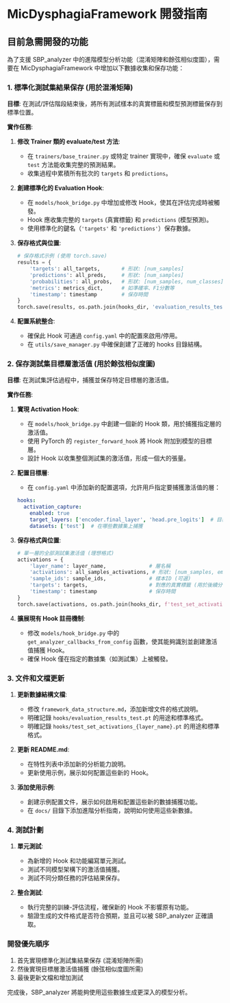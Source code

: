 # MicDysphagiaFramework 開發指南

## 目前急需開發的功能

為了支援 SBP_analyzer 中的進階模型分析功能（混淆矩陣和餘弦相似度圖），需要在 MicDysphagiaFramework 中增加以下數據收集和保存功能：

### 1. 標準化測試集結果保存 (用於混淆矩陣)

**目標**: 在測試/評估階段結束後，將所有測試樣本的真實標籤和模型預測標籤保存到標準位置。

**實作任務**:

1. **修改 Trainer 類的 evaluate/test 方法**:
   - 在 `trainers/base_trainer.py` 或特定 trainer 實現中，確保 `evaluate` 或 `test` 方法能收集完整的預測結果。
   - 收集過程中累積所有批次的 `targets` 和 `predictions`。

2. **創建標準化的 Evaluation Hook**:
   - 在 `models/hook_bridge.py` 中增加或修改 Hook，使其在評估完成時被觸發。
   - Hook 應收集完整的 `targets` (真實標籤) 和 `predictions` (模型預測)。
   - 使用標準化的鍵名（`'targets'` 和 `'predictions'`）保存數據。

3. **保存格式與位置**:
   ```python
   # 保存格式示例 (使用 torch.save)
   results = {
       'targets': all_targets,       # 形狀: [num_samples]
       'predictions': all_preds,     # 形狀: [num_samples]
       'probabilities': all_probs,   # 形狀: [num_samples, num_classes] (可選)
       'metrics': metrics_dict,      # 如準確率、F1分數等
       'timestamp': timestamp        # 保存時間
   }
   torch.save(results, os.path.join(hooks_dir, 'evaluation_results_test.pt'))
   ```

4. **配置系統整合**:
   - 確保此 Hook 可通過 `config.yaml` 中的配置來啟用/停用。
   - 在 `utils/save_manager.py` 中確保創建了正確的 hooks 目錄結構。

### 2. 保存測試集目標層激活值 (用於餘弦相似度圖)

**目標**: 在測試集評估過程中，捕獲並保存特定目標層的激活值。

**實作任務**:

1. **實現 Activation Hook**:
   - 在 `models/hook_bridge.py` 中創建一個新的 Hook 類，用於捕獲指定層的激活值。
   - 使用 PyTorch 的 `register_forward_hook` 將 Hook 附加到模型的目標層。
   - 設計 Hook 以收集整個測試集的激活值，形成一個大的張量。

2. **配置目標層**:
   - 在 `config.yaml` 中添加新的配置選項，允許用戶指定要捕獲激活值的層：
   ```yaml
   hooks:
     activation_capture:
       enabled: true
       target_layers: ['encoder.final_layer', 'head.pre_logits']  # 目標層名稱列表
       datasets: ['test']  # 在哪些數據集上捕獲
   ```

3. **保存格式與位置**:
   ```python
   # 單一層的全部測試集激活值 (理想格式)
   activations = {
       'layer_name': layer_name,              # 層名稱
       'activations': all_samples_activations, # 形狀: [num_samples, embedding_dim]
       'sample_ids': sample_ids,              # 樣本ID (可選)
       'targets': targets,                    # 對應的真實標籤 (用於後續分析)
       'timestamp': timestamp                 # 保存時間
   }
   torch.save(activations, os.path.join(hooks_dir, f'test_set_activations_{layer_name}.pt'))
   ```

4. **擴展現有 Hook 註冊機制**:
   - 修改 `models/hook_bridge.py` 中的 `get_analyzer_callbacks_from_config` 函數，使其能夠識別並創建激活值捕獲 Hook。
   - 確保 Hook 僅在指定的數據集（如測試集）上被觸發。

### 3. 文件和文檔更新

1. **更新數據結構文檔**:
   - 修改 `framework_data_structure.md`，添加新增文件的格式說明。
   - 明確記錄 `hooks/evaluation_results_test.pt` 的用途和標準格式。
   - 明確記錄 `hooks/test_set_activations_{layer_name}.pt` 的用途和標準格式。

2. **更新 README.md**:
   - 在特性列表中添加新的分析能力說明。
   - 更新使用示例，展示如何配置這些新的 Hook。

3. **添加使用示例**:
   - 創建示例配置文件，展示如何啟用和配置這些新的數據捕獲功能。
   - 在 `docs/` 目錄下添加進階分析指南，說明如何使用這些新數據。

### 4. 測試計劃

1. **單元測試**:
   - 為新增的 Hook 和功能編寫單元測試。
   - 測試不同模型架構下的激活值捕獲。
   - 測試不同分類任務的評估結果保存。

2. **整合測試**:
   - 執行完整的訓練-評估流程，確保新的 Hook 不影響原有功能。
   - 驗證生成的文件格式是否符合預期，並且可以被 SBP_analyzer 正確讀取。

### 開發優先順序

1. 首先實現標準化測試集結果保存 (混淆矩陣所需)
2. 然後實現目標層激活值捕獲 (餘弦相似度圖所需)
3. 最後更新文檔和增加測試

完成後，SBP_analyzer 將能夠使用這些數據生成更深入的模型分析。
